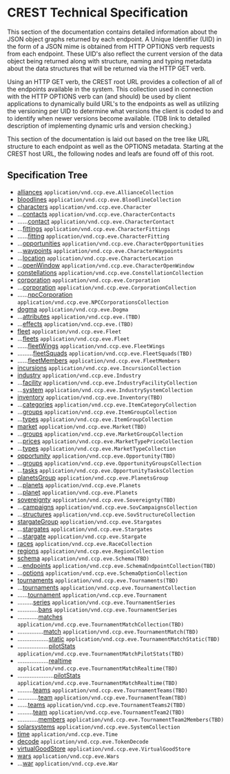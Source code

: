 # CREST Technical Specification 

This section of the documentation contains detailed information about the JSON object graphs returned by each endpoint.  A Unique Identifier (UID) in the form of a JSON mime is obtained from HTTP OPTIONS verb requests from each endpoint.  These UID's also reflect the current version of the data object being returned along with structure, naming and typing metadata about the data structures that will be returned via the HTTP GET verb.   

Using an HTTP GET verb, the CREST root URL provides a collection of all of the endpoints available in the system.  This collection used in connection with the HTTP OPTIONS verb can (and should) be used by client applications to dynamically build URL's to the endpoints as well as utilizing the versioning per UID to determine what versions the client is coded to and to identify when newer versions become available. (TDB link to detailed description of implementing dynamic urls and version checking.)

This section of the documentation is laid out based on the tree like URL structure to each endpoint as well as the OPTIONS metadata.  Starting at the CREST host URL, the following nodes and leafs are found off of this root.

## Specification Tree
      

* [alliances](alliances/alliances.md) `application/vnd.ccp.eve.AllianceCollection`
* [bloodlines](bloodlines/bloodlines.md) `application/vnd.ccp.eve.BloodlineCollection`
* [characters](characters/characters.md) `application/vnd.ccp.eve.Character`
* ...[contacts](characters/contacts/contacts.md) `application/vnd.ccp.eve.CharacterContacts`
* ......[contact](characters/contacts/contact.md) `application/vnd.ccp.eve.CharacterContact`
* ...[fittings](characters/fittings/fittings.md) `application/vnd.ccp.eve.CharacterFittings`
* ......[fitting](characters/fittings/fitting.md) `application/vnd.ccp.eve.CharacterFitting`
* ...[opportunities](characters/characterOpportunitiesRead/opportunities.md) `application/vnd.ccp.eve.CharacterOpportunities`
* ...[waypoints](characters/ui/autopilot/waypoints/waypoints.md) `application/vnd.ccp.eve.CharacterWaypoints`
* ...[location](characters/location/location.md) `application/vnd.ccp.eve.CharacterLocation`
* ...[openWindow](characters/ui/autopilot/marketdetails/openWindow.md) `application/vnd.ccp.eve.CharacterOpenWindow`
* [constellations](constellations/constellations.md) `application/vnd.ccp.eve.ConstellationCollection`
* [corporation](corporations/corporation.md) `application/vnd.ccp.eve.Corporation`
* ...[corporation](corporations/corporation.md) `application/vnd.ccp.eve.CorporationCollection`
* ......[npcCorporation](corporations/npccorps/npcCorporation.md) `application/vnd.ccp.eve.NPCCorporationsCollection`
* [dogma](dogma/dogma.md) `application/vnd.ccp.eve.Dogma`
* ...[attributes](dogma/attributes/attributes.md) `application/vnd.ccp.eve.(TBD)`
* ...[effects](dogma/effects/effects.md) `application/vnd.ccp.eve.(TBD)`
* [fleet](fleets/fleet.md) `application/vnd.ccp.eve.Fleet`
* ...[fleets](fleets/fleets.md) `application/vnd.ccp.eve.Fleet`
* ......[fleetWings](fleets/wings/fleetWings.md) `application/vnd.ccp.eve.FleetWings`
* .........[fleetSquads](fleets/wings/squads/fleetSquads.md) `application/vnd.ccp.eve.FleetSquads(TBD)`
* ......[fleetMembers](fleets/members/fleetMembers.md) `application/vnd.ccp.eve.FleetMembers`
* [incursions](incursions/incursions.md) `application/vnd.ccp.eve.IncursionCollection`
* [industry](industry/industry.md) `application/vnd.ccp.eve.Industry`
* ...[facility](industry/facility/facility.md) `application/vnd.ccp.eve.IndustryFacilityCollection`
* ...[system](industry/system/system.md) `application/vnd.ccp.eve.IndustrySystemCollection`
* [inventory](inventory/inventory.md) `application/vnd.ccp.eve.Inventory(TBD)`
* ...[categories](inventory/categories/categories.md) `application/vnd.ccp.eve.ItemCategoryCollection`
* ...[groups](inventory/groups/groups.md) `application/vnd.ccp.eve.ItemGroupCollection`
* ...[types](inventory/types/types.md) `application/vnd.ccp.eve.ItemGroupCollection`
* [market](market/market.md) `application/vnd.ccp.eve.Market(TBD)`
* ...[groups](market/groups/groups.md) `application/vnd.ccp.eve.MarketGroupCollection`
* ...[prices](market/prices/prices.md) `application/vnd.ccp.eve.MarketTypePriceCollection`
* ...[types](market/types/types.md) `application/vnd.ccp.eve.MarketTypeCollection`
* [opportunity](opportunities/opportunity.md) `application/vnd.ccp.eve.Opportunity(TBD)`
* ...[groups](opportunities/groups/groups.md) `application/vnd.ccp.eve.OpportunityGroupsCollection`
* ...[tasks](opportunities/tasks/tasks.md) `application/vnd.ccp.eve.OpportunityTasksCollection`
* [planetsGroup](planets/planetsGroup.md) `application/vnd.ccp.eve.PlanetsGroup`
* ...[planets](planets/planets.md) `application/vnd.ccp.eve.Planets`
* ...[planet](planets/planet.md) `application/vnd.ccp.eve.Planets`
* [sovereignty](sovereignty/sovereignty.md) `application/vnd.ccp.eve.Sovereignty(TBD)`
* ...[campaigns](sovereignty/campaigns/campaigns.md) `application/vnd.ccp.eve.SovCampaignsCollection`
* ...[structures](sovereignty/structure/structures.md) `application/vnd.ccp.eve.SovStructureCollection`
* [stargateGroup](stargate/stargateGroup.md) `application/vnd.ccp.eve.Stargates`
* ...[stargates](stargate/stargate/stargates.md) `application/vnd.ccp.eve.Stargates`
* ...[stargate](stargate/stargate/stargate.md) `application/vnd.ccp.eve.Stargate`
* [races](races/races.md) `application/vnd.ccp.eve.RaceCollection`
* [regions](regions/regions.md) `application/vnd.ccp.eve.RegionCollection`
* [schema](schema/schema.md) `application/vnd.ccp.eve.Schema(TBD)`
* ...[endpoints](schema/endpoints/endpoints.md) `application/vnd.ccp.eve.SchemaEndpointCollection(TBD)`
* ...[options](schema/options/options.md) `application/vnd.ccp.eve.SchemaOptionCollection`
* [tournaments](tournaments/tournaments.md) `application/vnd.ccp.eve.Tournaments(TBD)`
* ...[tournaments](tournaments/tournaments.md) `application/vnd.ccp.eve.TournamentCollection`
* ......[tournament](tournaments/tournament.md) `application/vnd.ccp.eve.Tournament`
* .........[series](tournaments/series/series.md) `application/vnd.ccp.eve.TournamentSeries`
* ............[bans](tournaments/series/bans/bans.md) `application/vnd.ccp.eve.TournamentSeries`
* ............[matches](tournaments/series/matches/matches.md) `application/vnd.ccp.eve.TournamentMatchCollection(TBD)`
* ...............[match](tournaments/series/matches/match.md) `application/vnd.ccp.eve.TournamentMatch(TBD)`
* ..................[static](tournaments/series/matches/static/static.md) `application/vnd.ccp.eve.TournamentMatchStatic(TBD)`
* ..................[pilotStats](tournaments/series/matches/pilotstats/pilotStats.md) `application/vnd.ccp.eve.TournamentMatchPilotStats(TBD)`
* ..................[realtime](tournaments/series/matches/realtime/realtime.md) `application/vnd.ccp.eve.TournamentMatchRealtime(TBD)`
* .....................[pilotStats](tournaments/series/matches/realtime/pilotStats.md) `application/vnd.ccp.eve.TournamentMatchRealtime(TBD)`
* .........[teams](tournaments/teams/teams.md) `application/vnd.ccp.eve.TournamentTeams(TBD)`
* ............[team](tournaments/teams/team.md) `application/vnd.ccp.eve.TournamentTeam(TBD)`
* ......[teams](tournaments/teams/teams.md) `application/vnd.ccp.eve.TournamentTeams2(TBD)`
* .........[team](tournaments/teams/team.md) `application/vnd.ccp.eve.TournamentTeam2(TBD)`
* ............[members](tournaments/teams/members/members.md) `application/vnd.ccp.eve.TournamentTeam2Members(TBD)`
* [solarsystems](solarsystems/solarsystems.md) `application/vnd.ccp.eve.SystemCollection`
* [time](time/time.md) `application/vnd.ccp.eve.Time`
* [decode](decode/decode.md) `application/vnd.ccp.eve.TokenDecode`
* [virtualGoodStore](virtualGoodStore/virtualGoodStore.md) `application/vnd.ccp.eve.VirtualGoodStore`
* [wars](wars/wars.md) `application/vnd.ccp.eve.Wars`
* ...[war](wars/wars/war.md) `application/vnd.ccp.eve.War`


